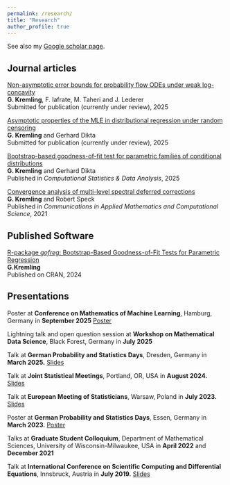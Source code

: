 ```yaml
---
permalink: /research/
title: "Research"
author_profile: true
---
```


See also my [Google scholar page](https://scholar.google.com/citations?user=-W-QVWkAAAAJ).

Journal articles
---

[Non-asymptotic error bounds for probability flow ODEs under weak log-concavity](https://arxiv.org/abs/2510.17608)\
**G. Kremling**, F. Iafrate, M. Taheri and J. Lederer\
Submitted for publication (currently under review), 2025

[Asymptotic properties of the MLE in distributional regression under random censoring](https://arxiv.org/abs/2503.14311)\
**G. Kremling** and Gerhard Dikta\
Submitted for publication (currently under review), 2025

[Bootstrap-based goodness-of-fit test for parametric families of conditional distributions](https://doi.org/10.1016/j.csda.2025.108289)\
**G. Kremling** and Gerhard Dikta\
Published in *Computational Statistics & Data Analysis*, 2025

[Convergence analysis of multi-level spectral deferred corrections](https://arxiv.org/abs/2002.07555)\
**G. Kremling** and Robert Speck\
Published in *Communications in Applied Mathematics and Computational Science*, 2021


Published Software
---

[R-package *gofreg*: Bootstrap-Based Goodness-of-Fit Tests for Parametric Regression](https://CRAN.R-project.org/package=gofreg)\
**G.Kremling**\
Published on CRAN, 2024


Presentations
---

Poster at **Conference on Mathematics of Machine Learning**, Hamburg, Germany in **September 2025** [Poster](../files/poster_cmml_kremling.pdf)

Lightning talk and open question session at **Workshop on Mathematical Data Science**, Black Forest, Germany in **July 2025** 

Talk at **German Probability and Statistics Days**, Dresden, Germany in **March 2025.** [Slides](../files/presentation_gpsd_kremling.pdf)
<!-- "Bootstrap-based goodness-of-fit test for parametric families of conditional distributions" -->

Talk at **Joint Statistical Meetings**, Portland, OR, USA in **August 2024.** [Slides](../files/presentation_jsm_kremling.pdf)
<!-- "Bootstrap-based goodness-of-fit test for parametric regression based on conditional distribution families" -->

Talk at **European Meeting of Statisticians**, Warsaw, Poland in **July 2023.** [Slides](../files/presentation_ems_kremling.pdf)
<!-- "Bootstrap-based goodness-of-fit test for parametric generalized linear models under random censorship" -->

Poster at **German Probability and Statistics Days**, Essen, Germany in **March 2023.** [Poster](../files/poster_gpsd_kremling.pdf)
<!-- "Simulation study of a MLE and bootstrap-based goodness-of-fit test for parametric generalized linear models under random censorship" -->

Talks at **Graduate Student Colloquium**, Department of Mathematical Sciences, University of Wisconsin-Milwaukee, USA in **April 2022** and **December 2021**
<!-- "An Introduction to the Bootstrap Method" in **April 2022**\ -->
<!-- "Deep neural networks as kernel machines: An approach to explain the mysteriously superb performance of ANNs" in **December 2021** -->

Talk at **International Conference on Scientific Computing and Differential Equations**, Innsbruck, Austria in **July 2019.** [Slides](../files/presentation_scicade_kremling.pdf)
<!-- "Convergence of multilevel spectral deferred corrections" -->
